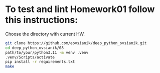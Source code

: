 # To test and lint Homework01 follow this instructions:

Choose the directory with current HW.
```sh
git clone https://github.com/eovsianik/deep_python_ovsianik.git
cd deep_python_ovsianik/08
path/to/your/python3.11 -m venv .venv
.venv/Scripts/activate
pip install -r requirements.txt
make
```
